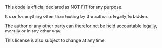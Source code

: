 This code is official declared as NOT FIT for any purpose.

It use for anything other than testing by the author is legally forbidden.

The author or any other party can therefor not be held accountable legally, morally or in any other way.

This license is also subject to change at any time.
